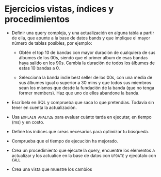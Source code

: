 # Ejercicios vistas, índices y procedimientos

 - Definir una query compleja, y una actualización en alguna tabla a partir de ella, que apunte a la base de datos bands y que implique el mayor número de tablas posibles, por ejemplo:
 
   - Obtén el top 10 de bandas con mayor duración de cualquiera de sus álbumes de los 00s, siendo que el primer album de esas bandas haya salido en los 90s. Cambia la duración de todos los álbumes de estas 10 bandas a 0.
   
   - Selecciona la banda indie best seller de los 00s, con una media de sus álbumes igual o superior a 30 mins y que todos sus miembros sean los mismos que desde la fundación de la banda (que no tenga former members). Haz que uno de ellos abandone la banda.
   
   
 - Escríbela en SQL y comprueba que saca lo que pretendías. Todavía sin tener en cuenta la actualización.
 - Usa `EXPLAIN ANALYZE` para evaluar cuánto tarda en ejecutar, en tiempo (ms) y en costo.
 - Define los índices que creas necesarios para optimizar tu búsqueda.
 - Comprueba que el tiempo de ejecución ha mejorado.
 - Crea un procedimiento que ejecute la query, encuentre los elementos a actualizar y los actualice en la base de datos con `UPDATE` y ejecútalo con `CALL`
 - Crea una vista que muestre los cambios
 
   
   